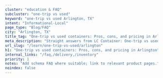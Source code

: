 ```yaml
---
cluster: "education & FAQ"
subcluster: "one-trip vs used"
keyword: "one-trip vs used Arlington, TX"
intent: "Informational-Local"
page_type: "Blog/FAQ"
city: "Arlington, TX"
title_tag: "One-trip vs used containers: Pros, cons, and pricing in Arlington | LC Container"
meta_description: "Straight answers from LC Container: One-trip vs used containers: Pros, cons, and pricing in Arlington. Local expertise Since 2003."
url_slug: "/learn/one-trip-vs-used/arlington"
h1: "One-trip vs used containers: Pros, cons, and pricing in Arlington"
internal_links: "/faq,/delivery,/inventory"
priority: 1
notes: "Add schema FAQ where suitable; link to relevant product pages."
noindex: false
---
```


<!-- TODO: Add unique city/inventory copy, images, and internal links here. -->
